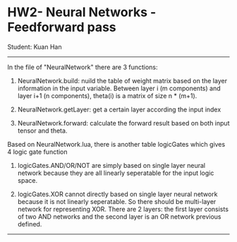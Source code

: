 # **HW2- Neural Networks - Feedforward pass**
Student: Kuan Han

---
In the file of "NeuralNetwork" there are 3 functions:

1) NeuralNetwork.build: nuild the table of weight matrix based on the layer information in the input variable. Between layer i (m components) and layer i+1 (n components), theta(i) is a matrix of size n * (m+1).

2) NeuralNetwork.getLayer: get a certain layer according the input index

3) NeuralNetwork.forward: calculate the forward result based on both input tensor and theta.


Based on NeuralNetwork.lua, there is another table logicGates which gives 4 logic gate function

1) logicGates.AND/OR/NOT are simply based on single layer neural network because they are all linearly seperatable for the input logic space.

2) logicGates.XOR cannot directly based on single layer neural network because it is not linearly seperatable. So there should be multi-layer network for representing XOR. There are 2 layers: the first layer consists of two AND networks and the second layer is an OR network previous defined. 

---
